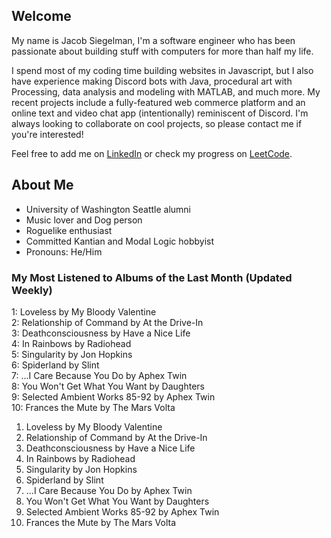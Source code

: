 
## Welcome
My name is Jacob Siegelman, I'm a software engineer who has been passionate about building stuff with computers for more than half my life.

I spend most of my coding time building websites in Javascript, but I also have experience making Discord bots with Java, procedural art with Processing, data analysis and modeling with MATLAB, and much more. My recent projects include a fully-featured web commerce platform and an online text and video chat app (intentionally) reminiscent of Discord. I'm always looking to collaborate on cool projects, so please contact me if you're interested!

Feel free to add me on [LinkedIn](https://www.linkedin.com/in/jacob-siegelman/) or check my progress on [LeetCode](https://leetcode.com/jsiegelman/).

## About Me
- University of Washington Seattle alumni
- Music lover and Dog person
- Roguelike enthusiast
- Committed Kantian and Modal Logic hobbyist
- Pronouns: He/Him

### My Most Listened to Albums of the Last Month (Updated Weekly)
1: <!-- lfm -->Loveless by My Bloody Valentine  
2: <!-- lfm -->Relationship of Command by At the Drive-In  
3: <!-- lfm -->Deathconsciousness by Have a Nice Life  
4: <!-- lfm -->In Rainbows by Radiohead  
5: <!-- lfm -->Singularity by Jon Hopkins  
6: <!-- lfm -->Spiderland by Slint  
7: <!-- lfm -->...I Care Because You Do by Aphex Twin  
8: <!-- lfm -->You Won't Get What You Want by Daughters  
9: <!-- lfm -->Selected Ambient Works 85-92 by Aphex Twin  
10: <!-- lfm -->Frances the Mute by The Mars Volta  
1. <!-- lfm -->Loveless by My Bloody Valentine  
2. <!-- lfm -->Relationship of Command by At the Drive-In  
3. <!-- lfm -->Deathconsciousness by Have a Nice Life  
4. <!-- lfm -->In Rainbows by Radiohead  
5. <!-- lfm -->Singularity by Jon Hopkins  
6. <!-- lfm -->Spiderland by Slint  
7. <!-- lfm -->...I Care Because You Do by Aphex Twin  
8. <!-- lfm -->You Won't Get What You Want by Daughters  
9. <!-- lfm -->Selected Ambient Works 85-92 by Aphex Twin  
10. <!-- lfm -->Frances the Mute by The Mars Volta  
